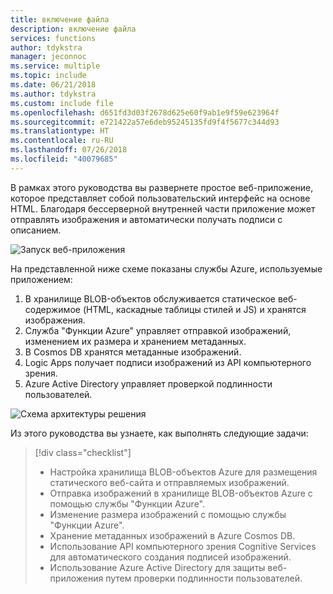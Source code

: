```yaml
---
title: включение файла
description: включение файла
services: functions
author: tdykstra
manager: jeconnoc
ms.service: multiple
ms.topic: include
ms.date: 06/21/2018
ms.author: tdykstra
ms.custom: include file
ms.openlocfilehash: d651fd3d03f2678d625e60f9ab1e9f59e623964f
ms.sourcegitcommit: e721422a57e6deb95245135fd9f4f5677c344d93
ms.translationtype: HT
ms.contentlocale: ru-RU
ms.lasthandoff: 07/26/2018
ms.locfileid: "40079685"
---
```

В рамках этого руководства вы развернете простое веб-приложение, которое представляет собой пользовательский интерфейс на основе HTML. Благодаря бессерверной внутренней части приложение может отправлять изображения и автоматически получать подписи с описанием.

![Запуск веб-приложения](media/functions-first-serverless-web-app/0-app-screenshot-finished.png)

На представленной ниже схеме показаны службы Azure, используемые приложением:

1. В хранилище BLOB-объектов обслуживается статическое веб-содержимое (HTML, каскадные таблицы стилей и JS) и хранятся изображения.
2. Служба "Функции Azure" управляет отправкой изображений, изменением их размера и хранением метаданных.
3. В Cosmos DB хранятся метаданные изображений.
4. Logic Apps получает подписи изображений из API компьютерного зрения.
5. Azure Active Directory управляет проверкой подлинности пользователей.

![Схема архитектуры решения](media/functions-first-serverless-web-app/0-architecture.jpg)

Из этого руководства вы узнаете, как выполнять следующие задачи:
> [!div class="checklist"]
> * Настройка хранилища BLOB-объектов Azure для размещения статического веб-сайта и отправляемых изображений.
> * Отправка изображений в хранилище BLOB-объектов Azure с помощью службы "Функции Azure".
> * Изменение размера изображений с помощью службы "Функции Azure".
> * Хранение метаданных изображений в Azure Cosmos DB.
> * Использование API компьютерного зрения Cognitive Services для автоматического создания подписей изображений.
> * Использование Azure Active Directory для защиты веб-приложения путем проверки подлинности пользователей.